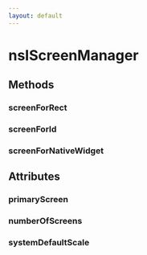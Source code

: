 ```yaml
---
layout: default
---
```


# nsIScreenManager #

## Methods ##

### screenForRect ###

### screenForId ###

### screenForNativeWidget ###

## Attributes ##

### primaryScreen ###

### numberOfScreens ###

### systemDefaultScale ###
